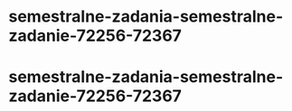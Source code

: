 # semestralne-zadania-semestralne-zadanie-72256-72367
# semestralne-zadania-semestralne-zadanie-72256-72367
